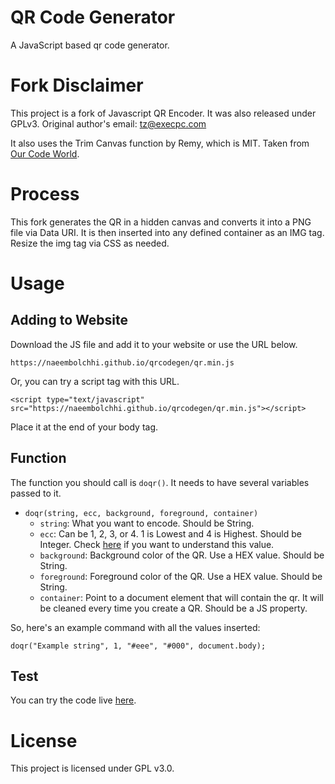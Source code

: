 # QR Code Generator
A JavaScript based qr code generator.

# Fork Disclaimer
This project is a fork of Javascript QR Encoder. It was also released under GPLv3.
Original author's email: tz@execpc.com

It also uses the Trim Canvas function by Remy, which is MIT.
Taken from [Our Code World](https://ourcodeworld.com/articles/read/683/how-to-remove-the-transparent-pixels-that-surrounds-a-canvas-in-javascript).

# Process

This fork generates the QR in a hidden canvas and converts it into a PNG file via Data URI. It is then inserted into any defined container as an IMG tag. Resize the img tag via CSS as needed.

# Usage

## Adding to Website

Download the JS file and add it to your website or use the URL below.

```
https://naeembolchhi.github.io/qrcodegen/qr.min.js
```

Or, you can try a script tag with this URL.

```
<script type="text/javascript" src="https://naeembolchhi.github.io/qrcodegen/qr.min.js"></script>
```

Place it at the end of your body tag.

## Function

The function you should call is `doqr()`. It needs to have several variables passed to it.

- `doqr(string, ecc, background, foreground, container)`
    - `string`: What you want to encode. Should be String.
    - `ecc`: Can be 1, 2, 3, or 4. 1 is Lowest and 4 is Highest. Should be Integer. Check [here](https://www.han-soft.com/releases/barcode2d/documents/p_ecclevel_qrcode.html) if you want to understand this value.
    - `background`: Background color of the QR. Use a HEX value. Should be String.
    - `foreground`: Foreground color of the QR. Use a HEX value. Should be String.
    - `container`: Point to a document element that will contain the qr. It will be cleaned every time you create a QR. Should be a JS property.

So, here's an example command with all the values inserted:
```
doqr("Example string", 1, "#eee", "#000", document.body);
```

## Test

You can try the code live [here](https://naeembolchhi.github.io/qrcodegen/test.html).

# License
This project is licensed under GPL v3.0.
